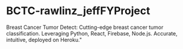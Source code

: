# BCTC-rawlinz_jeffFYProject
Breast Cancer Tumor Detect: Cutting-edge breast cancer tumor classification. Leveraging Python, React, Firebase, Node.js. Accurate, intuitive, deployed on Heroku."
